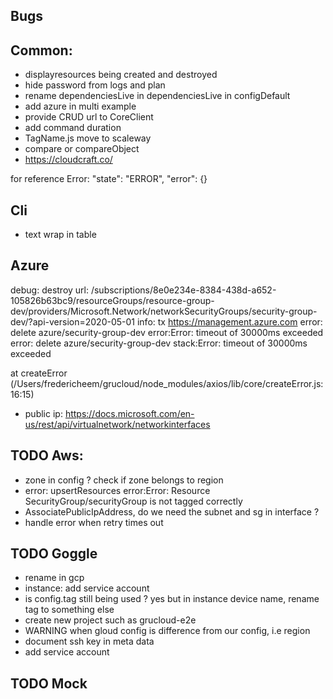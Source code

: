 ## Bugs

## Common:

- displayresources being created and destroyed
- hide password from logs and plan
- rename dependenciesLive in dependenciesLive in configDefault
- add azure in multi example
- provide CRUD url to CoreClient
- add command duration
- TagName.js move to scaleway
- compare or compareObject
- https://cloudcraft.co/

for reference Error:
"state": "ERROR",
"error": {}

## Cli

- text wrap in table

## Azure

debug: destroy url: /subscriptions/8e0e234e-8384-438d-a652-105826b63bc9/resourceGroups/resource-group-dev/providers/Microsoft.Network/networkSecurityGroups/security-group-dev/?api-version=2020-05-01
info: tx https://management.azure.com
error: delete azure/security-group-dev error:Error: timeout of 30000ms exceeded
error: delete azure/security-group-dev stack:Error: timeout of 30000ms exceeded

at createError (/Users/fredericheem/grucloud/node_modules/axios/lib/core/createError.js:16:15)

- public ip: https://docs.microsoft.com/en-us/rest/api/virtualnetwork/networkinterfaces

## TODO Aws:

- zone in config ? check if zone belongs to region
- error: upsertResources error:Error: Resource SecurityGroup/securityGroup is not tagged correctly
- AssociatePublicIpAddress, do we need the subnet and sg in interface ?
- handle error when retry times out

## TODO Goggle

- rename in gcp
- instance: add service account
- is config.tag still being used ? yes but in instance device name, rename tag to something else
- create new project such as grucloud-e2e
- WARNING when gloud config is difference from our config, i.e region
- document ssh key in meta data
- add service account

## TODO Mock
